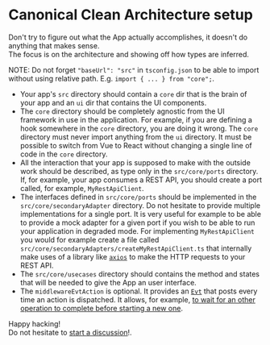 # Canonical Clean Architecture setup

Don't try to figure out what the App actually accomplishes, it doesn't do anything that makes sense.  
The focus is on the architecture and showing off how types are inferred.

NOTE: Do not forget `"baseUrl": "src"` in `tsconfig.json` to be able to import without using relative path.
E.g. `import { ... } from "core";`.

-   Your app's `src` directory should contain a `core` dir that
    is the brain of your app and an `ui` dir that contains
    the UI components.
-   The `core` directory should be completely agnostic from the UI
    framework in use in the application. For example, if you are defining a hook somewhere in the `core` directory,
    you are doing it wrong. The `core` directory must never import anything from the `ui` directory.
    It must be possible to switch from Vue to React
    without changing a single line of code in the `core` directory.
-   All the interaction that your app is supposed to make with the outside work should be described, as type only
    in the `src/core/ports` directory.
    If, for example, your app consumes a REST API, you should create a port called, for example, `MyRestApiClient`.
-   The interfaces defined in `src/core/ports` should be implemented in the `src/core/secondaryAdapter` directory.
    Do not hesitate to provide multiple implementations for a single port. It is very useful for example to be able
    to provide a mock adapter for a given port if you wish to be able to run your application in degraded mode.
    For implementing `MyRestApiClient` you would for example create a file called `src/core/secondaryAdapters/createMyRestApiClient.ts`
    that internally make uses of a library like [`axios`](https://axios-http.com) to make the HTTP requests to your REST API.
-   The `src/core/usecases` directory should contains the method and states that will be needed to give the App an user interface.
-   The `middlewareEvtAction` is optional. It provides an [`Evt`](https://evt.land) that posts every time an action is dispatched.
    It allows, for example, [to wait for an other operation to complete before starting a new one](https://github.com/garronej/clean-redux/blob/1702d15b6ea395f2816734fe73a20fa4551ec679/src/test/demo-app/src/core/usecases/usecase1.ts#L51-L60).

Happy hacking!  
Do not hesitate to [start a discussion](https://github.com/garronej/clean-redux/discussions)!.

